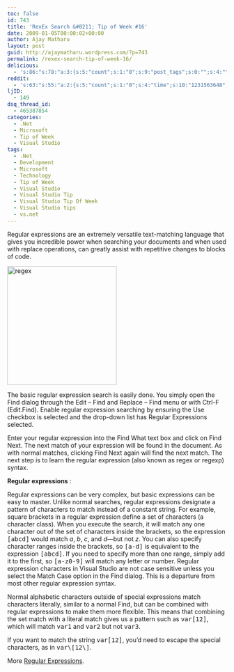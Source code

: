 ```yaml
---
toc: false
id: 743
title: 'RexEx Search &#8211; Tip of Week #16'
date: 2009-01-05T00:00:02+00:00
author: Ajay Matharu
layout: post
guid: http://ajaymatharu.wordpress.com/?p=743
permalink: /rexex-search-tip-of-week-16/
delicious:
  - 's:86:"s:78:"a:3:{s:5:"count";s:1:"0";s:9:"post_tags";s:0:"";s:4:"time";s:10:"1231563588";}";";'
reddit:
  - 's:63:"s:55:"a:2:{s:5:"count";s:1:"0";s:4:"time";s:10:"1231563648";}";";'
ljID:
  - 149
dsq_thread_id:
  - 465387854
categories:
  - .Net
  - Microsoft
  - Tip of Week
  - Visual Studio
tags:
  - .Net
  - Development
  - Microsoft
  - Technology
  - Tip of Week
  - Visual Studio
  - Visual Studio Tip
  - Visual Studio Tip Of Week
  - Visual Studio tips
  - vs.net
---
```

Regular expressions are an extremely versatile text-matching language that gives you incredible power when searching your documents and when used with replace operations, can greatly assist with repetitive changes to blocks of code.

<img class="aligncenter size-full wp-image-744" title="regex" src="http://ajaymatharu.files.wordpress.com/2009/01/regex.jpg" alt="regex" width="251" height="273" />

The basic regular expression search is easily done. You simply open the Find dialog through the Edit &#8211; Find and Replace &#8211; Find menu or with Ctrl-F (Edit.Find). Enable regular expression searching by ensuring the Use checkbox is selected and the drop-down list has Regular Expressions selected.

Enter your regular expression into the Find What text box and click on Find Next. The next match of your expression will be found in the document. As with normal matches, clicking Find Next again will find the next match. The next step is to learn the regular expression (also known as <span class="docEmphasis">regex</span> or <span class="docEmphasis">regexp</span>) syntax.

<p class="docText">
  <strong>Regular expressions</strong> :
</p>

<p class="docText">
  Regular expressions<strong> </strong>can be very complex, but basic expressions can be easy to master. Unlike normal searches, regular expressions designate a pattern of characters to match instead of a constant string. For example, square brackets in a regular expression define a set of characters (a <span class="docEmphasis">character class</span>). When you execute the search, it will match any one character out of the set of characters inside the brackets, so the expression <tt>[abcd]</tt> would match <em>a</em>, <em>b</em>, <em>c</em>, and <em>d</em>—but not <em>z</em>. You can also specify character ranges inside the brackets, so <tt>[a-d]</tt> is equivalent to the expression <tt>[abcd]</tt>. If you need to specify more than one range, simply add it to the first, so <tt>[a-z0-9]</tt> will match any letter or number. Regular expression characters in Visual Studio are not case sensitive unless you select the Match Case option in the Find dialog. This is a departure from most other regular expression syntax.
</p>

<p class="docText">
  Normal alphabetic characters outside of special expressions match characters literally, similar to a normal Find, but can be combined with regular expressions to make them more flexible. This means that combining the set match with a literal match gives us a pattern such as <tt>var[12]</tt>, which will match <tt>var1</tt> and <tt>var2</tt> but not <tt>var3</tt>.
</p>

<p class="docText">
  If you want to match the string <tt>var[12]</tt>, you&#8217;d need to escape the special characters, as in <tt>var\[12\]</tt>.
</p>

<p class="docText">
  More <a href="http://regexlib.com/" target="_blank">Regular Expressions</a>.
</p>

<p class="docText">
